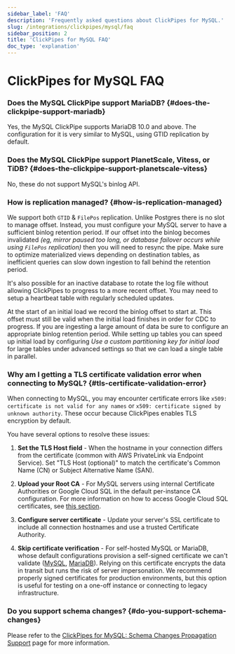 ```yaml
---
sidebar_label: 'FAQ'
description: 'Frequently asked questions about ClickPipes for MySQL.'
slug: /integrations/clickpipes/mysql/faq
sidebar_position: 2
title: 'ClickPipes for MySQL FAQ'
doc_type: 'explanation'
---
```


# ClickPipes for MySQL FAQ

### Does the MySQL ClickPipe support MariaDB?  {#does-the-clickpipe-support-mariadb}
Yes, the MySQL ClickPipe supports MariaDB 10.0 and above. The configuration for it is very similar to MySQL, using GTID replication by default.

### Does the MySQL ClickPipe support PlanetScale, Vitess, or TiDB? {#does-the-clickpipe-support-planetscale-vitess}
No, these do not support MySQL's binlog API.

### How is replication managed? {#how-is-replication-managed}
We support both `GTID` & `FilePos` replication. Unlike Postgres there is no slot to manage offset. Instead, you must configure your MySQL server to have a sufficient binlog retention period. If our offset into the binlog becomes invalidated *(eg, mirror paused too long, or database failover occurs while using `FilePos` replication)* then you will need to resync the pipe. Make sure to optimize materialized views depending on destination tables, as inefficient queries can slow down ingestion to fall behind the retention period.

It's also possible for an inactive database to rotate the log file without allowing ClickPipes to progress to a more recent offset. You may need to setup a heartbeat table with regularly scheduled updates.

At the start of an initial load we record the binlog offset to start at. This offset must still be valid when the initial load finishes in order for CDC to progress. If you are ingesting a large amount of data be sure to configure an appropriate binlog retention period. While setting up tables you can speed up initial load by configuring *Use a custom partitioning key for initial load* for large tables under advanced settings so that we can load a single table in parallel.

### Why am I getting a TLS certificate validation error when connecting to MySQL? {#tls-certificate-validation-error}

When connecting to MySQL, you may encounter certificate errors like `x509: certificate is not valid for any names` or `x509: certificate signed by unknown authority`. These occur because ClickPipes enables TLS encryption by default.

You have several options to resolve these issues:

1. **Set the TLS Host field** - When the hostname in your connection differs from the certificate (common with AWS PrivateLink via Endpoint Service). Set "TLS Host (optional)" to match the certificate's Common Name (CN) or Subject Alternative Name (SAN).

2. **Upload your Root CA** - For MySQL servers using internal Certificate Authorities or Google Cloud SQL in the default per-instance CA configuration. For more information on how to access Google Cloud SQL certificates, see [this section](https://clickhouse.com/docs/integrations/clickpipes/mysql/source/gcp#download-root-ca-certificate-gcp-mysql).

3. **Configure server certificate** - Update your server's SSL certificate to include all connection hostnames and use a trusted Certificate Authority.

4. **Skip certificate verification** - For self-hosted MySQL or MariaDB, whose default configurations provision a self-signed certificate we can't validate ([MySQL](https://dev.mysql.com/doc/refman/8.4/en/creating-ssl-rsa-files-using-mysql.html#creating-ssl-rsa-files-using-mysql-automatic), [MariaDB](https://mariadb.com/kb/en/securing-connections-for-client-and-server/#enabling-tls-for-mariadb-server)). Relying on this certificate encrypts the data in transit but runs the risk of server impersonation. We recommend properly signed certificates for production environments, but this option is useful for testing on a one-off instance or connecting to legacy infrastructure.

### Do you support schema changes? {#do-you-support-schema-changes}

Please refer to the [ClickPipes for MySQL: Schema Changes Propagation Support](./schema-changes) page for more information.